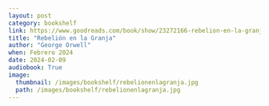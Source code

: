 ```yaml
---
layout: post
category: bookshelf
link: https://www.goodreads.com/book/show/23272166-rebelion-en-la-granja
title: "Rebelión en la Granja"
author: "George Orwell"
when: Febrero 2024
date: 2024-02-09
audiobook: True
image:
  thumbnail: /images/bookshelf/rebelionenlagranja.jpg
  path: /images/bookshelf/rebelionenlagranja.jpg
---
```

